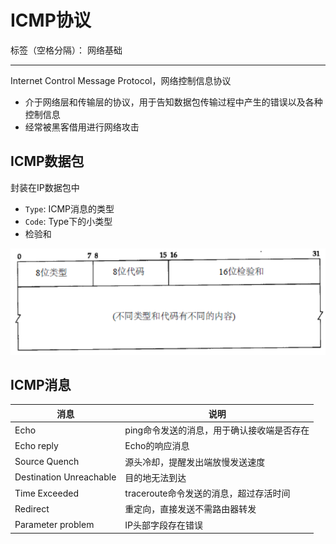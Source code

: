 # ICMP协议

标签（空格分隔）： 网络基础

---

Internet Control Message Protocol，网络控制信息协议

* 介于网络层和传输层的协议，用于告知数据包传输过程中产生的错误以及各种控制信息
* 经常被黑客借用进行网络攻击

## ICMP数据包

封装在IP数据包中

* `Type`: ICMP消息的类型
* `Code`: Type下的小类型
* 检验和

![ICMP头部](https://raw.githubusercontent.com/wchaochao/images/master/gitbook-network-base/icmp-header.png)

## ICMP消息

| 消息 | 说明 |
| --- | --- |
| Echo | ping命令发送的消息，用于确认接收端是否存在 |
| Echo reply | Echo的响应消息 |
| Source Quench | 源头冷却，提醒发出端放慢发送速度 |
| Destination Unreachable | 目的地无法到达 |
| Time Exceeded | traceroute命令发送的消息，超过存活时间 |
| Redirect | 重定向，直接发送不需路由器转发 |
| Parameter problem | IP头部字段存在错误 |
